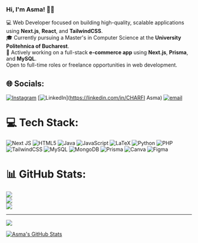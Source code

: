 ### Hi, I'm Asma! 👩‍💻

💻 Web Developer focused on building high-quality, scalable applications using **Next.js**, **React**, and **TailwindCSS**.<br/>
🎓 Currently pursuing a Master's in Computer Science at the **University Politehnica of Bucharest**.<br/>
🛒 Actively working on a full-stack **e-commerce app** using **Next.js**, **Prisma**, and **MySQL**.<br/>
 Open to full-time roles or freelance opportunities in web development.<br/>

## 🌐 Socials:
[![Instagram](https://img.shields.io/badge/Instagram-%23E4405F.svg?logo=Instagram&logoColor=white)](https://instagram.com/_hyasma) [![LinkedIn](https://img.shields.io/badge/LinkedIn-%230077B5.svg?logo=linkedin&logoColor=white)](https://linkedin.com/in/CHARFI Asma) [![email](https://img.shields.io/badge/Email-D14836?logo=gmail&logoColor=white)](mailto:acharfi580@gmail.com) 

# 💻 Tech Stack:
![Next JS](https://img.shields.io/badge/Next-black?style=for-the-badge&logo=next.js&logoColor=white) ![HTML5](https://img.shields.io/badge/html5-%23E34F26.svg?style=for-the-badge&logo=html5&logoColor=white) ![Java](https://img.shields.io/badge/java-%23ED8B00.svg?style=for-the-badge&logo=openjdk&logoColor=white) ![JavaScript](https://img.shields.io/badge/javascript-%23323330.svg?style=for-the-badge&logo=javascript&logoColor=%23F7DF1E) ![LaTeX](https://img.shields.io/badge/latex-%23008080.svg?style=for-the-badge&logo=latex&logoColor=white) ![Python](https://img.shields.io/badge/python-3670A0?style=for-the-badge&logo=python&logoColor=ffdd54) ![PHP](https://img.shields.io/badge/php-%23777BB4.svg?style=for-the-badge&logo=php&logoColor=white) ![TailwindCSS](https://img.shields.io/badge/tailwindcss-%2338B2AC.svg?style=for-the-badge&logo=tailwind-css&logoColor=white) ![MySQL](https://img.shields.io/badge/mysql-4479A1.svg?style=for-the-badge&logo=mysql&logoColor=white) ![MongoDB](https://img.shields.io/badge/MongoDB-%234ea94b.svg?style=for-the-badge&logo=mongodb&logoColor=white) ![Prisma](https://img.shields.io/badge/Prisma-3982CE?style=for-the-badge&logo=Prisma&logoColor=white) ![Canva](https://img.shields.io/badge/Canva-%2300C4CC.svg?style=for-the-badge&logo=Canva&logoColor=white) ![Figma](https://img.shields.io/badge/figma-%23F24E1E.svg?style=for-the-badge&logo=figma&logoColor=white)
# 📊 GitHub Stats:
![](https://github-readme-stats.vercel.app/api?username=asmacharfi&theme=radical&hide_border=true&include_all_commits=false&count_private=false)<br/>
![](https://nirzak-streak-stats.vercel.app/?user=asmacharfi&theme=radical&hide_border=true)<br/>
![](https://github-readme-stats.vercel.app/api/top-langs/?username=asmacharfi&theme=radical&hide_border=true&include_all_commits=false&count_private=false&layout=compact)

---
[![](https://visitcount.itsvg.in/api?id=asmacharfi&icon=0&color=0)](https://visitcount.itsvg.in)

<!-- Proudly created with GPRM ( https://gprm.itsvg.in ) -->

<!-- GitHub stats from https://github.com/anuraghazra/github-readme-stats -->
[![Asma's GitHub Stats](https://github-readme-stats.vercel.app/api?username=asmacharfi&count_private=true&show_icons=true&theme=radical&hide_rank=false)](https://github.com/anuraghazra/github-readme-stats)




